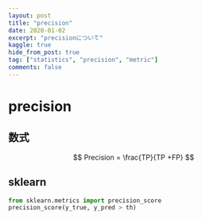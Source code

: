 ```yaml
---
layout: post
title: "precision"
date: 2020-01-02
excerpt: "precisionについて"
kaggle: true
hide_from_post: true
tag: ["statistics", "precision", "metric"]
comments: false
---
```


# precision

## 数式

$$
Precision = \frac{TP}{TP +FP}
$$

## sklearn

```python
from sklearn.metrics import precision_score
precision_score(y_true, y_pred > th)
```
